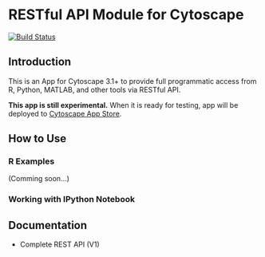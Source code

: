 # RESTful API Module for Cytoscape

[![Build Status](https://travis-ci.org/keiono/cy-rest.svg?branch=develop)](https://travis-ci.org/keiono/cy-rest)

## Introduction
This is an App for Cytoscape 3.1+ to provide full programmatic access from R, Python, MATLAB, and other tools via RESTful API.

__This app is still experimental.__  When it is ready for testing, app will be deployed to [Cytoscape App Store](http://apps.cytoscape.org/).

## How to Use

### R Examples
(Comming soon...)

### Working with IPython Notebook

## Documentation

* Complete REST API (V1)